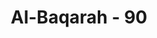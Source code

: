 ---
title: "Al-Baqarah - 90"
no: 90
arabic_no: ٩٠
ayah:   بِئْسَمَا اشْتَرَوْا بِهٖٓ اَنْفُسَهُمْ اَنْ يَّكْفُرُوْا بِمَآ اَنْزَلَ اللّٰهُ بَغْيًا اَنْ يُّنَزِّلَ اللّٰهُ مِنْ فَضْلِهٖ عَلٰى مَنْ يَّشَاۤءُ مِنْ عِبَادِهٖ ۚ فَبَاۤءُوْ بِغَضَبٍ عَلٰى غَضَبٍۗ وَلِلْكٰفِرِيْنَ عَذَابٌ مُّهِيْنٌ
translation: "Sangatlah buruk (perbuatan) mereka menjual dirinya, dengan mengingkari apa yang diturunkan Allah, karena dengki bahwa Allah menurunkan karunia-Nya kepada siapa yang Dia kehendaki di antara hamba-hamba-Nya. Karena itulah mereka menanggung kemurkaan demi kemurkaan. Dan kepada orang-orang kafir (ditimpakan) azab yang menghinakan."
tafsir: "Allah menjelaskan betapa jeleknya perbuatan mereka dan meng-ibaratkannya seolah-olah mereka menjual diri mereka sendiri. Perbuatan mereka itu berupa pengingkaran terhadap kitab yang diturunkan Allah, yang sebenarnya mereka telah mengetahui, yaitu kitab yang membenarkan Kitab Taurat yang ada pada mereka. Dengan demikian mereka membiarkan diri mereka terjerumus dalam kekafiran, seolah-olah mereka itu menghancurkan diri mereka sendiri.\n\nSebagai akibat dari kedengkian mereka, mereka mengingkari kenabian Muhammad dan benci apabila dia menerima wahyu dari Allah. Mereka tidak senang Muhammad saw diangkat sebagai nabi, karena Muhammad saw keturunan Ismail, padahal mereka mengharap-harap nabi yang ditunggu-tunggu kedatangannya itu diangkat dari keturunan Ishak.\n\nKemudian Allah menyebutkan bahwa mereka akan mendapat kemurkaan yang berlipat ganda, melebihi kemurkaan yang seharusnya diterima sebelumnya. Sebab tiada lain karena mereka di samping membangkang kepada Nabi Musa, juga mengingkari kerasulan Muhammad saw.\n\nKemudian Allah menerangkan akibat dari kekafiran mereka yaitu mereka mendapat siksaan yang menyeret mereka ke lembah kehinaan dan kenistaan baik di dunia maupun di akhirat. Siksaan mereka di dunia ialah mereka akan berada dalam lembah kehinaan dan terbelenggu dalam rantai kenistaan. Sedang siksaan mereka di akhirat ialah mereka akan mengalami siksaan yang kekal di dalam neraka Jahanam."
---